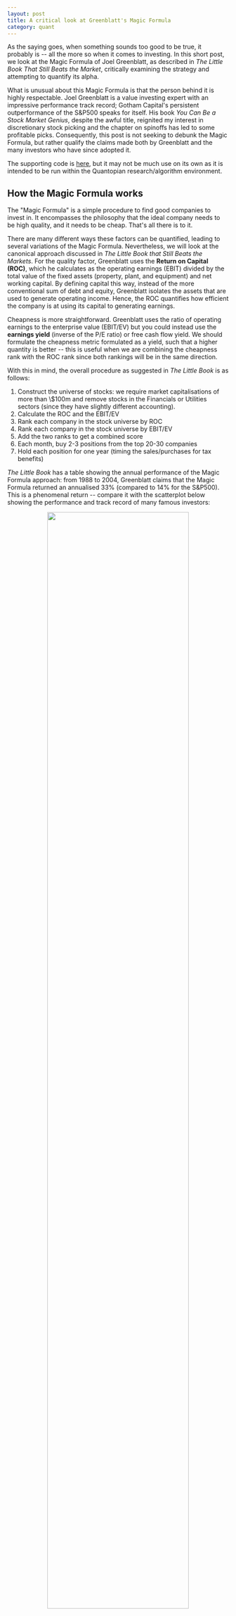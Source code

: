 ```yaml
---
layout: post
title: A critical look at Greenblatt's Magic Formula
category: quant
---
```


As the saying goes, when something sounds too good to be true, it probably is -- all the more so when it comes to investing. In this short post, we look at the Magic Formula of Joel Greenblatt, as described in *The Little Book That Still Beats the Market*, critically examining the strategy and attempting to quantify its alpha. 

<!--more-->
What is unusual about this Magic Formula is that the person behind it is highly respectable. Joel Greenblatt is a value investing expert with an impressive performance track record; Gotham Capital's persistent outperformance of the S&P500 speaks for itself. His book *You Can Be a Stock Market Genius*, despite the awful title, reignited my interest in discretionary stock picking and the chapter on spinoffs has led to some profitable picks. Consequently, this post is not seeking to debunk the Magic Formula, but rather qualify the claims made both by Greenblatt and the many investors who have since adopted it.

The supporting code is [here](https://github.com/robertmartin8/RandomWalks/tree/master/GreenblattMagicFormula), but it may not be much use on its own as it is intended to be run within the Quantopian research/algorithm environment.

## How the Magic Formula works

The "Magic Formula" is a simple procedure to find good companies to invest in. It encompasses the philosophy that the ideal company needs to be high quality, and it needs to be cheap. That's all there is to it.

There are many different ways these factors can be quantified, leading to several variations of the Magic Formula. Nevertheless, we will look at the canonical approach discussed in *The Little Book that Still Beats the Markets*. For the quality factor, Greenblatt uses the **Return on Capital (ROC)**, which he calculates as the operating earnings (EBIT) divided by the total value of the fixed assets (property, plant, and equipment) and net working capital. By defining capital this way, instead of the more conventional sum of debt and equity, Greenblatt isolates the assets that are used to generate operating income. Hence, the ROC quantifies how efficient the company is at using its capital to generating earnings.

Cheapness is more straightforward. Greenblatt uses the ratio of operating earnings to the enterprise value (EBIT/EV) but you could instead use the **earnings yield** (inverse of the P/E ratio) or free cash flow yield. We should formulate the cheapness metric formulated as a yield, such that a higher quantity is better --  this is useful when we are combining the cheapness rank with the ROC rank since both rankings will be in the same direction.

With this in mind, the overall procedure as suggested in *The Little Book* is as follows:

1. Construct the universe of stocks: we require market capitalisations of more than \\$100m and remove stocks in the Financials or Utilities sectors (since they have slightly different accounting).
2. Calculate the ROC and the EBIT/EV
3. Rank each company in the stock universe by ROC 
4. Rank each company in the stock universe by EBIT/EV
5. Add the two ranks to get a combined score
6. Each month, buy 2-3 positions from the top 20-30 companies
7. Hold each position for one year (timing the sales/purchases for tax benefits)

*The Little Book* has a table showing the annual performance of the Magic Formula approach: from 1988 to 2004, Greenblatt claims that the Magic Formula returned an annualised 33% (compared to 14% for the S&P500). This is a phenomenal return -- compare it with the scatterplot below showing the performance and track record of many famous investors:

<center>
<img src="{{ site.imageurl }}greenblatt/investor_scatter.png" style="width:80%;"/>
<figcaption>Graph by Frederik Vanhaverbeke</figcaption>
</center>

I certainly don't suggest that Greenblatt has fabricated the results but it is difficult to believe that his simple procedure has consistently outperformed all these other superstar investors by such a large margin. In fairness, we do not have access to any other information about the strategy; those returns might be realistic (but less impressive) if they were achieved by taking twice as much risk.

## Preliminary analysis of the ranking

Before running a full backtest, it is useful to start by analysing the information content of whatever signal we aim to capture. In the case of the Magic Formula, the signal is the combined factor score. Quantopian's research environment (along with the excellent Alphalens library) is the ideal tool for the job -- it's incredibly well-suited to cross-sectional equity factors like this and is easy to pick up for someone with a bit of python experience. Below is a brief snippet of the core ranking logic:

```python
# Filter sector and volume
sector = RBICSFocus.l1_name.latest
min_mcap = 100e6
sector_mask = (sector != "Finance") & (sector != "Utilities")
mask = (Fundamentals.mkt_val_public.latest > min_mcap) & sector_mask

# Quality
ebit = Fundamentals.ebit_oper_ltm.latest
ev = Fundamentals.entrpr_val_qf.latest
earnings_yield = ebit / ev
ey_rank = earnings_yield.rank(mask=mask)

# Cheapnesses
net_fixed_assets = Fundamentals.ppe_net.latest
working_capital = Fundamentals.wkcap_qf.latest
roc = ebit / (net_fixed_assets + working_capital)
roc_rank = roc.rank(mask=mask)

# Compute the score
combined_score = ey_rank / ey_rank.max() + roc_rank / roc_rank.max()
```

We can then feed this into a boilerplate function which computes the forward returns for each stock and creates a report on the predictive power of the signal. The fastest way to get an initial indication of the signal's potential is to look at the quantile plot, which shows how stocks with the high ranking scores perform compared to stocks with lower ranking scores.

<center>
<img src="{{ site.imageurl }}greenblatt/quantile_plot.png" style="width:100%;"/>
</center>

These quantiles are quite good; we see an overall monotonic increase, suggesting that high ranking scores are indeed associated with higher returns.

After the quantile plot, the next thing to look at is the **information coefficient (IC)**, also known as the Spearman's rank correlation coefficient, which measures the degree to which the ranking score is correlated with future returns. With a one-year time horizon, the Magic Formula score had a decent mean IC of 0.08. But rather than just looking at a point estimate of the value, it should be remembered that the predictive value of a signal may not remain constant with time. This is demonstrated in the plot below:

<center>
<img src="{{ site.imageurl }}greenblatt/rolling_ic.png" style="width:100%;"/>
</center>

The Magic Formula score's predictive power over a time period from 2004-2015 varied quite a lot, even becoming negative in 2009-2010. However, especially in more recent years, the Magic Formula has a robust IC. 

As a brief interjection, you may wonder why we are only testing using data up until 2015. The reason is that in quantitative research it is vital to leave a few years "untouched" to act as the final validation step before you deploy a model live.

Overall, the results of this preliminary analysis are rather encouraging. With good quantiles and a reasonably high IC, the Magic Formula ranking does seem to have some predictive value. However, we shouldn't get too excited; not all predictive signals are monetisable since the signal may not have sufficient magnitude to be profitable after transaction costs. The only way to find out is to run a proper backtest.

## Backtesting the Magic Formula

For this backtest, we will follow Greenblatt's procedure as closely as possible. Each month, we will pick the top two stocks according to the ranking (provided we don't already own them) and allocate 1/24 of the total capital to each. After the first year, there will thus be 24 equally-weighted stocks in the portfolio. Each subsequent month will require us to liquidate the oldest two stocks to make room for two new entrants.

The only part of the Magic Formula we are not capturing is the tax optimisation -- selling losers before the end of the tax year and winners at the start of a new one. For a fair comparison, we won't consider taxes on the benchmark portfolio either. Quantopian's default backtest includes transaction costs in the form of a 5 basis point (0.05%) slippage incurred every time a trade is made. The algorithm will have 100% turnover each year by design so the slippage should not be a major factor but it is good to incorporate it anyway.

Between July 2003 and December 2015, **the Magic Formula strategy returned an annualised 11.4% (Sharpe ratio 0.60), versus 8.7% for the S&P500 (Sharpe ratio 0.54)**. This is clearly an outperformance of the benchmark (3% alpha) but by nowhere near as much as the *Little Book* claims.

<center>
<img src="{{ site.imageurl }}greenblatt/v0_equity.png" style="width:100%;"/>
</center>

We can gain a more nuanced insight by considering different subsets of the backtesting period. Prior to mid-2007, the strategy was performing very well, achieving an annualised return of about 26% compared to about 18% for the benchmark -- this is in line with Greenblatt's claims. These returns are not just a result of taking more risk -- notice the steadily growing **specific return** (the component of performance independent of the market's movement, shown in red).

<center>
<img src="{{ site.imageurl }}greenblatt/v0_pre2007.png" style="width:100%;"/>
</center>

However, 2007-2010 tells a different story. The strategy had a drawdown of 57% (compared to 55% for the SPY), and the *cumulative* specific return went negative, meaning that despite the strong performance in the prior years, a "pure" (beta-hedged) version of the strategy would have lost money.

<center>
<img src="{{ site.imageurl }}greenblatt/greenblatt_v0_07to10.png" style="width:100%;"/>
</center>

Post-2010, the strategy shared in the considerable market recovery, but its 12% annualised return was a slight underperformance of the benchmark's 13%. 

Over the backtest period, the Magic Formula was almost always more volatile than the market (which is to be expected since it holds only 24 stocks) and additionally had steeper drawdowns.

<center>
<img src="{{ site.imageurl }}greenblatt/rolling_vol.png" style="width:100%;"/>
</center>

<center>
<img src="{{ site.imageurl }}greenblatt/underwater.png" style="width:100%;"/>
</center>

## Improving the Magic Formula

Overall, the Magic Formula did indeed outperform the S&P500 between 2004 and 2015 but not by a large margin. For those of you who may be interested in building on top of the Magic Formula for your own investing, we now discuss some potential areas for improvement.

**Composite factors**: rather than using a single quantity to measure cheapness or quality, it might be better to aggregate different metrics, for example, earnings yield or FCF yield for cheapness. Jim O'Shaughnessy's research in *What Works on Wall Street* suggests that a composite value factor is much more robust than single factors so we might have similar luck with quality and cheapness. As for the exact aggregation procedure, we could simply take the mean ranking across multiple different factors to start with but there is a lot of room here for sophistication -- alpha combination can be seen as a portfolio optimisation problem so there is a large box of tools out there.

**Trend**: one danger with buying cheap assets is that there is nothing to stop them from getting cheaper. This could be mitigated using a momentum filter, only buying a highly ranked stock when we can see that it has positive momentum. Wesley Gray has done some interesting work in this area.

**Long/short**: if we believe that the Magic Formula score can identify both outperforming and underperforming assets, we can use a long/short basket strategy to hedge out market movement. The performance of this backtest should give a better indication of the quality of the ranking methodology compared to a long-only version. To make this more advanced, we can also consider hedging out various style exposures.

Before you boldly go forth testing these modifications, a word of warning. In the context of algorithmic trading, it is crucial to limit the number of backtests you run. What might seem like the "scientific" approach -- running a backtest one at a time for each proposed modification to isolate its effects on performance -- is poor practice because it can easily lead to overfitting and hence reduce the out-of-sample validity. To minimise this risk, a better approach is to sit down and carefully think about all the modifications you would like to make and ensure that you have a strong economic hypothesis behind each. For example, rather than carelessly adding a new fundamental factor (Quantopian has hundreds) you should argue why the factor should be predictive. If you later find out in a backtest that the signal is not predictive, or is predictive *in the other direction*, you should probably bin it. 

I read an interesting discussion on the Quantopian forums where someone was trying to use the debt/equity ratio as a quality factor, with the hypothesis that a higher debt/equity ratio is associated with a lower quality company. The backtest looked great so it attracted a fair bit of attention but in a shocking twist it was revealed that there was a sign error in the code; in fact, a *high* debt/equity ratio was predictive of *positive* future returns. In this case, there is indeed a believable economic hypothesis to explain the observed effect -- leverage amplifies returns (incidentally, this was a key point in Joel Greenblatt's thesis on Host Marriott in *You Can Be a Stock Market Genius*) -- but generally, you should be very careful about creating *ex-post* justifications for observed phenomena. 

## Conclusion

Based on our backtest, the surprising conclusion is that the Magic Formula is indeed a simple procedure that beats the markets on a risk-adjusted basis, with an annual alpha of 3% between 2003 and 2015. However, there are a couple of major caveats. 

Firstly, the magnitude of outperformance is nowhere near what Greenblatt describes in *The Little Book* (33% vs 15%). This is likely due to the shift towards systematic equity ETFs over the past two decades, which arbitrage away inefficiencies like this. Furthermore, I hate to repeat the statement that "past performance is not indicative of future returns" but underlying this hackneyed phrase is the deeper concept of regime change. The performance of the Magic Formula in the post-crisis bull market was nowhere near as good as the performance in the 2004-2007 period; it is very possible that the 2008 GFC and subsequent central bank action represented a fundamental sea change, reducing the efficacy of certain value-oriented strategies. Hence, allocating capital to the Magic Formula strategy is implicitly making a bet that over your investment horizon, the market will be in a regime that rewards cheap high-quality companies.

Secondly, following the Magic Formula would still incur a significant **psychological risk** -- the tendency for investors to let their emotions result in bad decision-making, for example, selling at the bottom of a crash or buying at the top of a bubble. It is very easy to look at the high annual return on a backtest and wish that you had used the strategy sooner, but would you really have been able to sit through a 56% drawdown like in 2008 without pulling your money out? Sure, in this case the market also experienced a great drawdown, but how about situations in which the market is going up but the strategy is losing money -- in 2012, the Magic Formula strategy lost 5% while the SPY appreciated by more than 10%.

Although this post represents neither a confirmation nor dramatic refutation of the Magic Formula strategy, I hope that it at least provides a framework for investigating cross-sectional equity strategies and highlights some of the important pitfalls in backtesting.